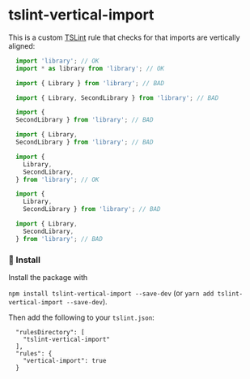 # tslint-vertical-import

This is a custom [TSLint](https://palantir.github.io/tslint/) rule that checks
for that imports are vertically aligned:

```typescript
  import 'library'; // OK
  import * as library from 'library'; // OK

  import { Library } from 'library'; // BAD

  import { Library, SecondLibrary } from 'library'; // BAD

  import {
  SecondLibrary } from 'library'; // BAD

  import { Library,
  SecondLibrary } from 'library'; // BAD

  import {
    Library,
    SecondLibrary,
  } from 'library'; // OK

  import {
    Library,
    SecondLibrary } from 'library'; // BAD

  import { Library,
    SecondLibrary,
  } from 'library'; // BAD
```

### 📝 Install

Install the package with

`npm install tslint-vertical-import --save-dev` (or `yarn add tslint-vertical-import --save-dev`).

Then add the following to your `tslint.json`:

```
  "rulesDirectory": [
    "tslint-vertical-import"
  ],
  "rules": {
    "vertical-import": true
  }
```
